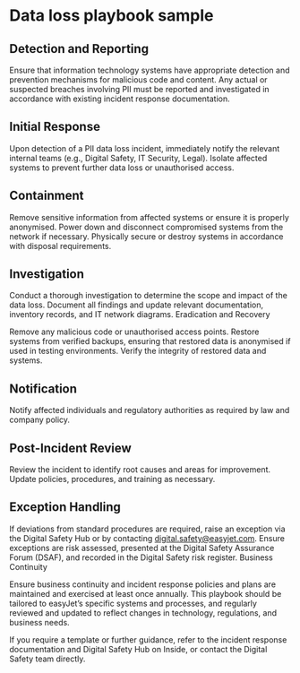 # Data loss playbook sample

## Detection and Reporting

Ensure that information technology systems have appropriate detection and prevention mechanisms for malicious code and content.
Any actual or suspected breaches involving PII must be reported and investigated in accordance with existing incident response documentation.


## Initial Response

Upon detection of a PII data loss incident, immediately notify the relevant internal teams (e.g., Digital Safety, IT Security, Legal).
Isolate affected systems to prevent further data loss or unauthorised access.


## Containment

Remove sensitive information from affected systems or ensure it is properly anonymised.
Power down and disconnect compromised systems from the network if necessary.
Physically secure or destroy systems in accordance with disposal requirements.


## Investigation

Conduct a thorough investigation to determine the scope and impact of the data loss.
Document all findings and update relevant documentation, inventory records, and IT network diagrams.
Eradication and Recovery

Remove any malicious code or unauthorised access points.
Restore systems from verified backups, ensuring that restored data is anonymised if used in testing environments.
Verify the integrity of restored data and systems.


## Notification

Notify affected individuals and regulatory authorities as required by law and company policy.


## Post-Incident Review

Review the incident to identify root causes and areas for improvement.
Update policies, procedures, and training as necessary.


## Exception Handling

If deviations from standard procedures are required, raise an exception via the Digital Safety Hub or by contacting digital.safety@easyjet.com.
Ensure exceptions are risk assessed, presented at the Digital Safety Assurance Forum (DSAF), and recorded in the Digital Safety risk register.
Business Continuity

Ensure business continuity and incident response policies and plans are maintained and exercised at least once annually.
This playbook should be tailored to easyJet’s specific systems and processes, and regularly reviewed and updated to reflect changes in technology, regulations, and business needs.

If you require a template or further guidance, refer to the incident response documentation and Digital Safety Hub on Inside, or contact the Digital Safety team directly.
